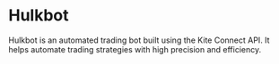 # Hulkbot
Hulkbot is an automated trading bot built using the Kite Connect API. It helps automate trading strategies with high precision and efficiency.
